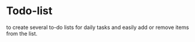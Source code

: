 # Todo-list
 to create several to-do lists 
 for daily tasks and easily 
 add or remove items from the list.
